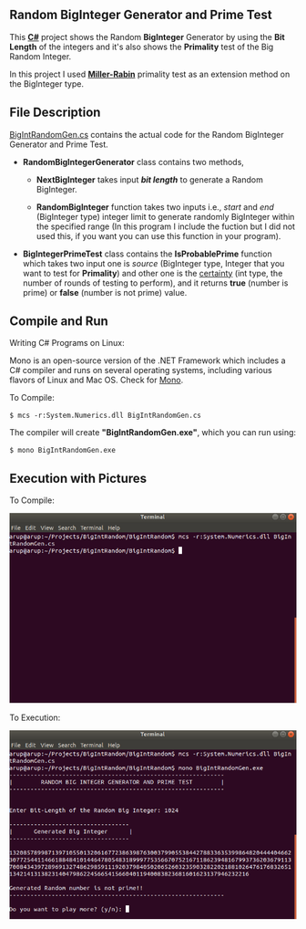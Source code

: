 ## Random BigInteger Generator and Prime Test

This [**C#**](https://en.wikipedia.org/wiki/C_Sharp_(programming_language)) project shows the Random **BigInteger** Generator by using the **Bit Length** of the integers and it's also shows the **Primality** test of the Big Random Integer.

In this project I used **[Miller-Rabin](https://en.wikipedia.org/wiki/Miller%E2%80%93Rabin_primality_test)** primality test as an extension method on the BigInteger type.

## File Description

[BigIntRandomGen.cs](https://github.com/arupmondal-cs/BigInteger-Random-Number-Generator-and-Prime-Test/blob/master/BigIntRandomGen.cs) contains the actual code for the Random BigInteger Generator and Prime Test.

  * **RandomBigIntegerGenerator** class contains two methods,
    * **NextBigInteger** takes input **_bit length_** to generate a Random BigInteger. 
    
    * **RandomBigInteger** function takes two inputs i.e., _start_ and _end_ (BigInteger type) integer limit to generate             randomly BigInteger within the specified range (In this program I include the fuction but I did not used this, if you         want you can use this function in your program).
    
  * **BigIntegerPrimeTest** class contains the **IsProbablePrime** function which takes two input one is _source_ (BigInteger     type, Integer that you want to test for **Primality**) and other one is the [certainty](https://en.wikipedia.org/wiki/Miller%E2%80%93Rabin_primality_test) (int type, the number of rounds of testing to perform), and it returns **true** (number is prime) or **false** (number is not prime) value. 
  
  ## Compile and Run
  
  Writing C# Programs on Linux:
  
  Mono is an open-source version of the .NET Framework which includes a C# compiler and runs on several operating systems, including various flavors of Linux and Mac OS. Check for [Mono](https://www.mono-project.com/download/stable/).
  
  To Compile:
  
  ```
  $ mcs -r:System.Numerics.dll BigIntRandomGen.cs
  ```
  
  The compiler will create **"BigIntRandomGen.exe"**, which you can run using:
  
  ```
  $ mono BigIntRandomGen.exe
  ```
  
  
  ## Execution with Pictures
  
  To Compile:
  
  ![Compile](https://github.com/arupmondal-cs/BigInteger-Random-Number-Generator-and-Prime-Test/blob/master/Picture/compile.png)
  
  To Execution:
  
  ![Execution](https://github.com/arupmondal-cs/BigInteger-Random-Number-Generator-and-Prime-Test/blob/master/Picture/run.png)
